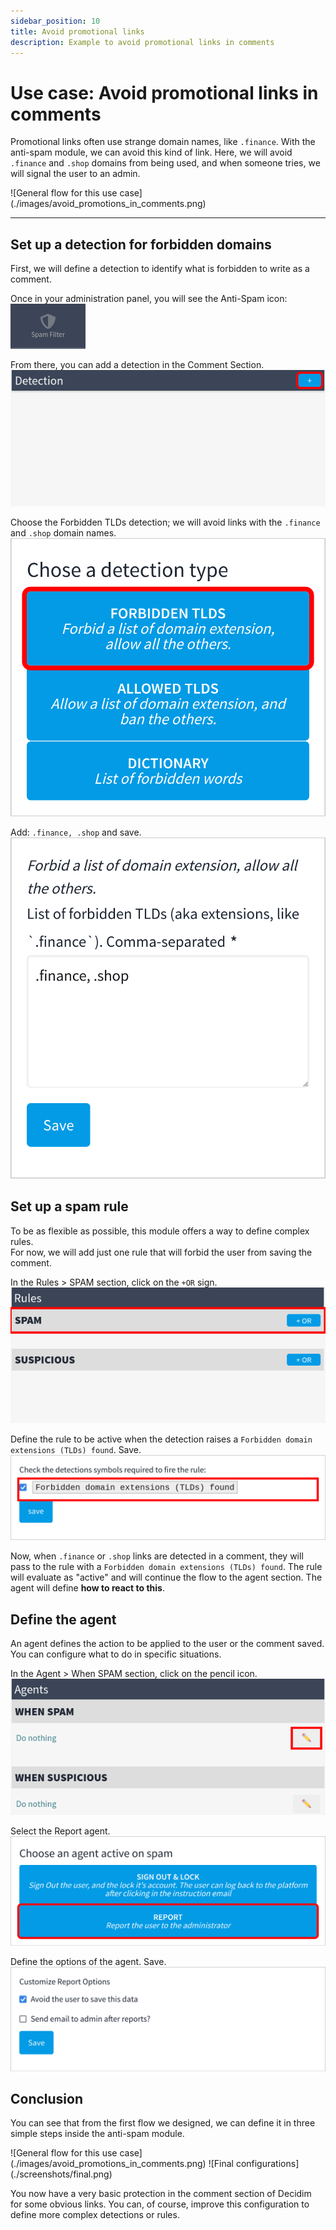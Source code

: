 ```yaml
---
sidebar_position: 10
title: Avoid promotional links
description: Example to avoid promotional links in comments
---
```

# Use case: Avoid promotional links in comments
Promotional links often use strange domain names, like `.finance`. With the anti-spam module, we can avoid this kind of link. Here, we will avoid `.finance` and `.shop` domains from being used, and when someone tries, we will signal the user to an admin.

<div class="full">
![General flow for this use case](./images/avoid_promotions_in_comments.png)
</div>

---

## Set up a detection for forbidden domains
First, we will define a detection to identify what is forbidden to write as a comment.

Once in your administration panel, you will see the Anti-Spam icon:  <br />
![Anti-Spam Tab](./screenshots/anti-spam-tab.png)

From there, you can add a detection in the Comment Section.  <br />
![Button + in front of Detection header to add a detection](./screenshots/new-detection.png)

Choose the Forbidden TLDs detection; we will avoid links with the `.finance` and `.shop` domain names.  <br />
![Select the forbidden TLDs scan](./screenshots/forbidden_tlds.png)

Add: `.finance, .shop` and save.  <br />
![Add the forbidden domains](./screenshots/detection-edit.png)

## Set up a spam rule
To be as flexible as possible, this module offers a way to define complex rules.  
For now, we will add just one rule that will forbid the user from saving the comment.

In the Rules > SPAM section, click on the `+OR` sign.  <br />
![Select the forbidden TLDs scan](./screenshots/new-spam-rule.png)

Define the rule to be active when the detection raises a `Forbidden domain extensions (TLDs) found`. Save.  <br />
![Click on the Forbidden domain extension](./screenshots/rule-edit.png)

Now, when `.finance` or `.shop` links are detected in a comment, they will pass to the rule with a `Forbidden domain extensions (TLDs) found`. The rule will evaluate as "active" and will continue the flow to the agent section. The agent will define __how to react to this__.

## Define the agent
An agent defines the action to be applied to the user or the comment saved. You can configure what to do in specific situations.

In the Agent > When SPAM section, click on the pencil icon.  <br />
![Click on the Forbidden domain extension](./screenshots/new-agent.png)

Select the Report agent.  <br />
![Click on the report agent button](./screenshots/new-report-agent.png)

Define the options of the agent. Save.<br />
![List of options available in the agent](./screenshots/report-agent-config.png)

## Conclusion
You can see that from the first flow we designed, we can define it in three simple steps inside the anti-spam module.

<div class="full">
![General flow for this use case](./images/avoid_promotions_in_comments.png)
![Final configurations](./screenshots/final.png)
</div>

You now have a very basic protection in the comment section of Decidim for some obvious links. You can, of course, improve this configuration to define more complex detections or rules.
